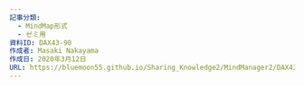 ```yaml
---
記事分類:
  - MindMap形式
  - ゼミ用
資料ID: DAX43-90
作成者: Masaki Nakayama
作成日: 2020年3月12日
URL: https://bluemoon55.github.io/Sharing_Knowledge2/MindManager2/DAX43-90.html
---
```

